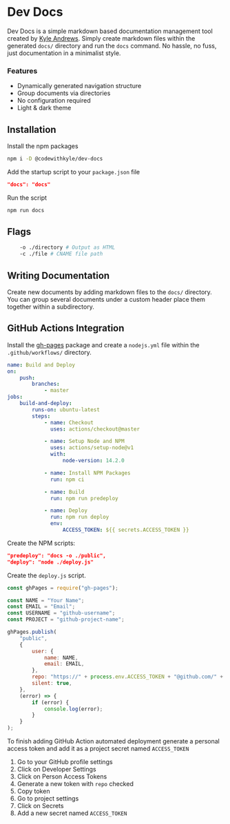 # Dev Docs

Dev Docs is a simple markdown based documentation management tool created by [Kyle Andrews](https://kyleandrews.dev/). Simply create markdown files within the generated `docs/` directory and run the `docs` command. No hassle, no fuss, just documentation in a minimalist style.

### Features

-   Dynamically generated navigation structure
-   Group documents via directories
-   No configuration required
-   Light & dark theme

## Installation

Install the npm packages

```sh
npm i -D @codewithkyle/dev-docs
```

Add the startup script to your `package.json` file

```json
"docs": "docs"
```

Run the script

```sh
npm run docs
```

## Flags

```sh
    -o ./directory # Output as HTML
    -c ./file # CNAME file path
```

## Writing Documentation

Create new documents by adding markdown files to the `docs/` directory. You can group several documents under a custom header place them together within a subdirectory.

## GitHub Actions Integration

Install the [gh-pages](https://www.npmjs.com/package/gh-pages) package and create a `nodejs.yml` file within the `.github/workflows/` directory.

```yml
name: Build and Deploy
on:
    push:
        branches:
            - master
jobs:
    build-and-deploy:
        runs-on: ubuntu-latest
        steps:
            - name: Checkout
              uses: actions/checkout@master

            - name: Setup Node and NPM
              uses: actions/setup-node@v1
              with:
                  node-version: 14.2.0

            - name: Install NPM Packages
              run: npm ci

            - name: Build
              run: npm run predeploy

            - name: Deploy
              run: npm run deploy
              env:
                  ACCESS_TOKEN: ${{ secrets.ACCESS_TOKEN }}
```

Create the NPM scripts:

```json
"predeploy": "docs -o ./public",
"deploy": "node ./deploy.js"
```

Create the `deploy.js` script.

```javascript
const ghPages = require("gh-pages");

const NAME = "Your Name";
const EMAIL = "Email";
const USERNAME = "github-username";
const PROJECT = "github-project-name";

ghPages.publish(
    "public",
    {
        user: {
            name: NAME,
            email: EMAIL,
        },
        repo: "https://" + process.env.ACCESS_TOKEN + "@github.com/" + USERNAME + "/" + PROJECT + ".git",
        silent: true,
    },
    (error) => {
        if (error) {
            console.log(error);
        }
    }
);
```

To finish adding GitHub Action automated deployment generate a personal access token and add it as a project secret named `ACCESS_TOKEN`

1. Go to your GitHub profile settings
1. Click on Developer Settings
1. Click on Person Access Tokens
1. Generate a new token with `repo` checked
1. Copy token
1. Go to project settings
1. Click on Secrets
1. Add a new secret named `ACCESS_TOKEN`

